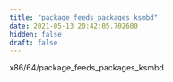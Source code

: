 ```yaml
---
title: "package_feeds_packages_ksmbd"
date: 2021-05-13 20:42:05.702600
hidden: false
draft: false
---
```


x86/64/package_feeds_packages_ksmbd

